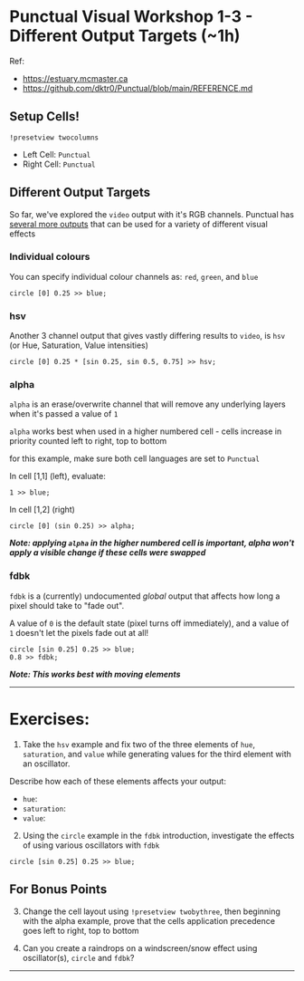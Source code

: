 # Punctual Visual Workshop 1-3 - Different Output Targets (~1h)

Ref: 
 - https://estuary.mcmaster.ca
 - https://github.com/dktr0/Punctual/blob/main/REFERENCE.md

## Setup Cells!

`!presetview twocolumns`

 - Left Cell: `Punctual`
 - Right Cell:  `Punctual`

## Different Output Targets

So far, we've explored the `video` output with it's RGB channels. Punctual has [several more outputs](https://github.com/dktr0/Punctual/blob/main/REFERENCE.md#punctual-output-notations) that can be used for a variety of different visual effects

### Individual colours 

You can specify individual colour channels as: `red`, `green`, and `blue`

```
circle [0] 0.25 >> blue;
```
### hsv

Another 3 channel output that gives vastly differing results to `video`, is `hsv` (or Hue, Saturation, Value intensities)

```
circle [0] 0.25 * [sin 0.25, sin 0.5, 0.75] >> hsv;
```

### alpha

`alpha` is an erase/overwrite channel that will remove any underlying layers when it's passed a value of `1`

`alpha` works best when used in a higher numbered cell - cells increase in priority counted left to right, top to bottom

for this example, make sure both cell languages are set to `Punctual`

In cell [1,1] (left), evaluate: 

```
1 >> blue;
```

In cell [1,2] (right)
```
circle [0] (sin 0.25) >> alpha;
```
***Note: applying `alpha` in the higher numbered cell is important, alpha won't apply a visible change if these cells were swapped***

### fdbk

`fdbk` is a (currently) undocumented *global* output that affects how long a pixel should take to "fade out". 

A value of `0` is the default state (pixel turns off immediately), and a value of `1` doesn't let the pixels fade out at all!

```
circle [sin 0.25] 0.25 >> blue;
0.8 >> fdbk;
```

***Note: This works best with moving elements***

---

# Exercises:

1. Take the `hsv` example and fix two of the three elements of `hue`, `saturation`, and `value` while generating values for the third element with an oscillator.

Describe how each of these elements affects your output:

  - `hue`: 
  - `saturation`:
  - `value`:



2. Using the `circle` example in the `fdbk` introduction, investigate the effects of using various oscillators with `fdbk`

```
circle [sin 0.25] 0.25 >> blue;
```

## For Bonus Points

3. Change the cell layout using `!presetview twobythree`, then beginning with the alpha example, prove that the cells application precedence goes left to right, top to bottom


4. Can you create a raindrops on a windscreen/snow effect using oscillator(s), `circle` and `fdbk`?

---
